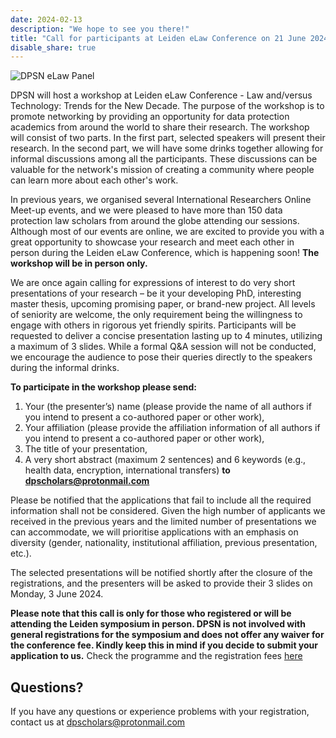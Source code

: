 ```yaml
---
date: 2024-02-13
description: "We hope to see you there!"
title: "Call for participants at Leiden eLaw Conference on 21 June 2024!"
disable_share: true
---
```


![DPSN eLaw Panel](https://github.com/dataprotectionscholarsnetwork/dataprotectionscholarsnetwork.github.io/assets/116156905/fbb1a1e0-9aab-4376-9838-1ff08cfe70fd)



DPSN will host a workshop at Leiden eLaw Conference - Law and/versus Technology: Trends for the New Decade.
The purpose of the workshop is to promote networking by providing an opportunity for data protection academics from around the world to share their research. 
The workshop will consist of two parts. In the first part, selected speakers will present their research. In the second part, we will have some drinks together allowing for informal discussions among all the participants. 
These discussions can be valuable for the network's mission of creating a community where people can learn more about each other's work.
 
In previous years, we organised several International Researchers Online Meet-up events, and we were pleased to have more than 150 data protection law scholars from around the globe attending our sessions. 
Although most of our events are online, we are excited to provide you with a great opportunity to showcase your research and meet each other in person during the Leiden eLaw Conference, which is happening soon!         **The workshop will be in person only.**
 
We are once again calling for expressions of interest to do very short presentations of your research – be it your developing PhD, interesting master thesis, upcoming promising paper, or brand-new project. 
All levels of seniority are welcome, the only requirement being the willingness to engage with others in rigorous yet friendly spirits.
Participants will be requested to deliver a concise presentation lasting up to 4 minutes, utilizing a maximum of 3 slides. 
While a formal Q&A session will not be conducted, we encourage the audience to pose their queries directly to the speakers during the informal drinks.


**To participate in the workshop  please send:**
1.	Your (the presenter’s) name (please provide the name of all authors if you intend to present a co-authored paper or other work),
2.	Your affiliation (please provide the affiliation information of all authors if you intend to present a co-authored paper or other work),
3.	The title of your presentation,
4.	A very short abstract (maximum 2 sentences) and 6 keywords (e.g., health data, encryption, international transfers)
**to dpscholars@protonmail.com**  
 
Please be notified that the applications that fail to include all the required information shall not be considered. 
Given the high number of applicants we received in the previous years and the limited number of presentations we can accommodate, we will prioritise applications with an emphasis on diversity (gender, nationality, institutional affiliation, previous presentation, etc.).


The selected presentations will be notified shortly after the closure of the registrations, and the presenters will be asked to provide their 3 slides on Monday, 3 June 2024.

**Please note that this call is only for those who registered or will be attending the Leiden symposium in person. DPSN is not involved with general registrations for the symposium and does not offer any waiver for the conference fee. 
Kindly keep this in mind if you decide to submit your application to us.**
Check the programme and the registration fees [here](https://www.paoleiden.nl/cursusaanbod/2024/leiden-elaw-conference-law-and-versus-technology-trends-for-the-new-decade/)

## Questions? ##

If you have any questions or experience problems with your registration, contact us at dpscholars@protonmail.com 
